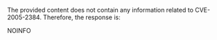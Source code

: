 The provided content does not contain any information related to CVE-2005-2384. Therefore, the response is:

NOINFO